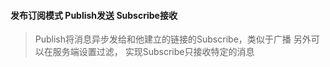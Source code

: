 
#### 发布订阅模式 Publish发送 Subscribe接收
> Publish将消息异步发给和他建立的链接的Subscribe，类似于广播
> 另外可以在服务端设置过滤， 实现Subscribe只接收特定的消息

